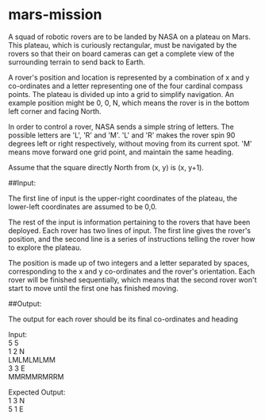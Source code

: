 # mars-mission

A squad of robotic rovers are to be landed by NASA on a plateau on Mars. This
plateau, which is curiously rectangular, must be navigated by the rovers so that their on
board cameras can get a complete view of the surrounding terrain to send back to
Earth.

A rover's position and location is represented by a combination of x and y co-ordinates and
a letter representing one of the four cardinal compass points. The plateau is divided up into
a grid to simplify navigation. An example position might be 0, 0, N, which means the rover
is in the bottom left corner and facing North.

In order to control a rover, NASA sends a simple string of letters. The possible letters are
'L', 'R' and 'M'. 'L' and 'R' makes the rover spin 90 degrees left or right respectively, without
moving from its current spot. 'M' means move forward one grid point, and maintain the
same heading.

Assume that the square directly North from (x, y) is (x, y+1).

##Input:

The first line of input is the upper-right coordinates of the plateau, the lower-left
coordinates are assumed to be 0,0.

The rest of the input is information pertaining to the rovers that have been deployed.
Each rover has two lines of input. The first line gives the rover's position, and the second
line is a series of instructions telling the rover how to explore the plateau.

The position is made up of two integers and a letter separated by spaces, corresponding
to the x and y co-ordinates and the rover's orientation.
Each rover will be finished sequentially, which means that the second rover won't start to
move until the first one has finished moving.

##Output:

The output for each rover should be its final co-ordinates and heading

Input: <br>
5 5 <br>
1 2 N <br>
LMLMLMLMM <br>
3 3 E <br>
MMRMMRMRRM <br>

Expected Output:<br> 
1 3 N <br>
5 1 E <br>
